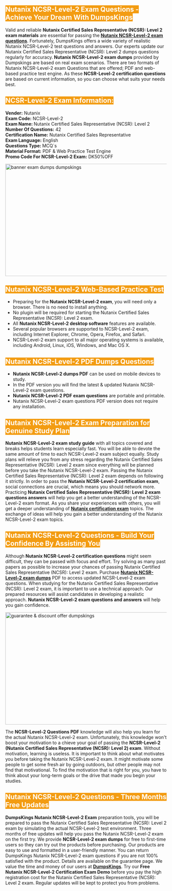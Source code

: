 <h2><span style="color:#ffffff"><strong><span style="background-color:#f39c12">Nutanix NCSR-Level-2 Exam Questions - Achieve Your Dream With DumpsKings</span></strong></span></h2> <p>Valid and reliable <strong>Nutanix Certified Sales Representative (NCSR): Level 2 exam materials</strong> are essential for passing the <u><strong><a href="https://www.dumpskings.com/nutanix/ncsr-level-2/dumps-questions">Nutanix NCSR-Level-2 exam questions</a></strong></u>. Fortunately, DumpsKings offers a wide variety of realistic Nutanix NCSR-Level-2 test questions and answers. Our experts update our Nutanix Certified Sales Representative (NCSR): Level 2 dumps questions regularly for accuracy.<strong> Nutanix NCSR-Level-2 exam dumps</strong> provided by Dumpskings are based on real exam scenarios. There are two formats of Nutanix NCSR-Level-2 exam Questions that are offered; PDF and web-based practice test engine. As these <strong>NCSR-Level-2 certification questions</strong> are based on current information, so you can choose what suits your needs best.</p> <h2><span style="color:#ffffff"><strong><span style="background-color:#f39c12">NCSR-Level-2 Exam Information:</span></strong></span></h2> <p><strong>Vender:</strong> Nutanix<br /> <strong>Exam Code:</strong> NCSR-Level-2<br /> <strong>Exam Name: </strong>Nutanix Certified Sales Representative (NCSR): Level 2<br /> <strong>Number Of Questions:</strong> 42<br /> <strong>Certification Name:</strong> Nutanix Certified Sales Representative<br /> <strong>Exam Language:</strong> English<br /> <strong>Questions Type: </strong>MCQ`s<br /> <strong>Material Format:</strong> PDF & Web Practice Test Engine<br /> <strong>Promo Code For NCSR-Level-2 Exam:</strong> DK50%OFF</p> <p><a href="https://www.dumpskings.com/nutanix/ncsr-level-2/dumps-questions" rel="no-follow"><img height="350px" width="750px"  alt="banner exam dumps dumpskings" src="https://www.certcollections.com/uploads/content/featuresdumpskings.jpg" /></a></p> <h2><span style="color:#ffffff"><strong><span style="background-color:#f39c12">Nutanix NCSR-Level-2 Web-Based Practice Test</span></strong></span></h2> <ul> <li>Preparing for the<strong> Nutanix NCSR-Level-2 exam</strong>, you will need only a browser. There is no need to install anything.</li> <li>No plugin will be required for starting the Nutanix Certified Sales Representative (NCSR): Level 2 exam.</li> <li>All <strong>Nutanix NCSR-Level-2 desktop software</strong> features are available.</li> <li>Several popular browsers are supported to NCSR-Level-2 exam, including Internet Explorer, Chrome, Opera, Firefox, and Safari.</li> <li>NCSR-Level-2 exam support to all major operating systems is available, including Android, Linux, iOS, Windows, and Mac OS X.</li> </ul> <h2><span style="color:#ffffff"><strong><span style="background-color:#f39c12">Nutanix NCSR-Level-2 PDF Dumps Questions</span></strong></span></h2> <ul> <li><strong>Nutanix NCSR-Level-2 dumps PDF</strong> can be used on mobile devices to study.</li> <li>In the PDF version you will find the latest & updated Nutanix NCSR-Level-2 exam questions.</li> <li><strong>Nutanix NCSR-Level-2 PDF exam questions</strong> are portable and printable.</li> <li>Nutanix NCSR-Level-2 exam questions PDF version does not require any installation.</li> </ul> <h2><span style="color:#ffffff"><strong><span style="background-color:#f39c12">Nutanix NCSR-Level-2 Exam Preparation for Genuine Study Plan</span></strong></span></h2> <p><strong>Nutanix NCSR-Level-2 exam study guide</strong> with all topics covered and breaks helps students learn especially fast. You will be able to devote the same amount of time to each NCSR-Level-2 exam subject equally. Study plans will relieve you from any stress regarding the Nutanix Certified Sales Representative (NCSR): Level 2 exam since everything will be planned before you take the Nutanix NCSR-Level-2 exam. Passing the Nutanix Certified Sales Representative (NCSR): Level 2 exam depends on following it strictly. In order to pass the <strong>Nutanix NCSR-Level-2 certification exam</strong>, social connections are crucial, which means you should network more. Practicing <strong>Nutanix Certified Sales Representative (NCSR): Level 2 exam questions answers</strong> will help you get a better understanding of the NCSR-Level-2 exam format. As you share your experiences with others, you will get a deeper understanding of <u><strong><a href="https://www.dumpskings.com/nutanix/questions">Nutanix certification exam</a></strong></u> topics. The exchange of ideas will help you gain a better understanding of the Nutanix NCSR-Level-2 exam topics.</p> <h2><span style="color:#ffffff"><strong><span style="background-color:#f39c12">Nutanix NCSR-Level-2 Questions - Build Your Confidence By Assisting You</span></strong></span></h2> <p>Although<strong> Nutanix NCSR-Level-2 certification questions</strong> might seem difficult, they can be passed with focus and effort. Try solving as many past papers as possible to increase your chances of passing Nutanix Certified Sales Representative (NCSR): Level 2 exam. Purchase <strong><a href="https://www.dumpskings.com/nutanix/ncsr-level-2/dumps-questions">Nutanix NCSR-Level-2 exam dumps</a></strong> PDF to access updated NCSR-Level-2 exam questions. When studying for the Nutanix Certified Sales Representative (NCSR): Level 2 exam, it is important to use a technical approach. Our prepared resources will assist candidates in developing a realistic approach. <strong>Nutanix NCSR-Level-2 exam questions and answers</strong> will help you gain confidence.</p> <p><a href="https://www.dumpskings.com/nutanix/ncsr-level-2/dumps-questions" rel="no-follow"><img height="350px" width="750px"  alt="guarantee & discount offer dumpskings" src="https://www.certcollections.com/uploads/content/discountdumpskings.jpg" /></a></p> <p>The <strong>NCSR-Level-2 Questions PDF</strong> knowledge will also help you learn for the actual Nutanix NCSR-Level-2 exam. Unfortunately, this knowledge won't boost your motivation to a chieve your goal of passing the <strong>NCSR-Level-2 (Nutanix Certified Sales Representative (NCSR): Level 2) exam</strong>. Without motivation, learning is useless. It is important to think about what motivates you before taking the Nutanix NCSR-Level-2 exam. It might motivate some people to get some fresh air by going outdoors, but other people may not find that motivational. To find the motivation that is right for you, you have to think about your long-term goals or the drive that made you begin your studies.</p> <h2><span style="color:#ffffff"><strong><span style="background-color:#f39c12">Nutanix NCSR-Level-2 Questions - Three Months Free Updates</span></strong></span></h2> <p><strong>DumpsKings Nutanix NCSR-Level-2 Exam</strong> preparation tools, you will be prepared to pass the Nutanix Certified Sales Representative (NCSR): Level 2 exam by simulating the actual NCSR-Level-2 test environment. Three months of free updates will help you pass the Nutanix NCSR-Level-2 exam on the first try. We provide <strong>NCSR-Level-2 exam dumps</strong> for free to first-time users so they can try out the products before purchasing. Our products are easy to use and formatted in a user-friendly manner. You can return DumpsKings Nutanix NCSR-Level-2 exam questions if you are not 100% satisfied with the product. Details are available on the guarantee page. We value the time and money of our users at <u><strong><a href="https://www.dumpskings.com/">DumpsKings</a></strong></u>. Try our <strong>Free Nutanix NCSR-Level-2 Certification Exam Demo</strong> before you pay the high registration cost for the Nutanix Certified Sales Representative (NCSR): Level 2 exam. Regular updates will be kept to protect you from problems.</p>
